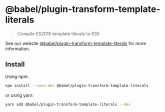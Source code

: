# @babel/plugin-transform-template-literals

> Compile ES2015 template literals to ES5

See our
website [@babel/plugin-transform-template-literals](https://babeljs.io/docs/babel-plugin-transform-template-literals)
for more information.

## Install

Using npm:

```sh
npm install --save-dev @babel/plugin-transform-template-literals
```

or using yarn:

```sh
yarn add @babel/plugin-transform-template-literals --dev
```
